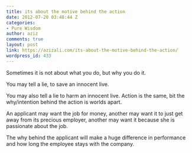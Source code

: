 ```yaml
---
title: its about the motive behind the action
date: 2012-07-20 03:48:44 Z
categories:
- Pure Wisdom
author: aziz
comments: true
layout: post
link: https://azizali.com/its-about-the-motive-behind-the-action/
wordpress_id: 433
---
```


Sometimes it is not about what you do, but why you do it.

You may tell a lie, to save an innocent live.

You may also tell a lie to harm an innocent live. Action is the same, bit the why/intention behind the action is worlds apart.

An applicant may want the job for money, another may want it to just get away from its precious employer, another may want it because she is passionate about the job.

The why behind the applicant will make a huge difference in performance and how long the employee stays with the company. 
